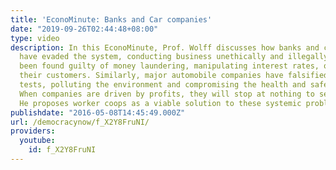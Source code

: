 ```yaml
---
title: 'EconoMinute: Banks and Car companies'
date: "2019-09-26T02:44:48+08:00"
type: video
description: In this EconoMinute, Prof. Wolff discusses how banks and car companies
  have evaded the system, conducting business unethically and illegally. Banks have
  been found guilty of money laundering, manipulating interest rates, overcharging
  their customers. Similarly, major automobile companies have falsified emissions
  tests, polluting the environment and compromising the health and safety of people.
  When companies are driven by profits, they will stop at nothing to secure them.
  He proposes worker coops as a viable solution to these systemic problems.
publishdate: "2016-05-08T14:45:49.000Z"
url: /democracynow/f_X2Y8FruNI/
providers:
  youtube:
    id: f_X2Y8FruNI
---
```

